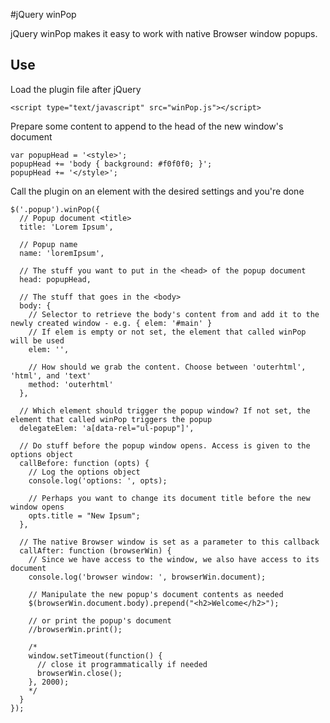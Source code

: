 #jQuery winPop

jQuery winPop makes it easy to work with native Browser window popups.
     


## Use
Load the plugin file after jQuery

    <script type="text/javascript" src="winPop.js"></script>

Prepare some content to append to the head of the new window's document

    var popupHead = '<style>';
    popupHead += 'body { background: #f0f0f0; }';
    popupHead += '</style>';

Call the plugin on an element with the desired settings and you're done

    $('.popup').winPop({
      // Popup document <title>
      title: 'Lorem Ipsum',
      
      // Popup name
      name: 'loremIpsum',
    
      // The stuff you want to put in the <head> of the popup document
      head: popupHead,
    
      // The stuff that goes in the <body>
      body: {
        // Selector to retrieve the body's content from and add it to the newly created window - e.g. { elem: '#main' }
        // If elem is empty or not set, the element that called winPop will be used
        elem: '',
        
        // How should we grab the content. Choose between 'outerhtml', 'html', and 'text'
        method: 'outerhtml'
      },
    
      // Which element should trigger the popup window? If not set, the element that called winPop triggers the popup
      delegateElem: 'a[data-rel="ul-popup"]',
  
      // Do stuff before the popup window opens. Access is given to the options object
      callBefore: function (opts) { 
        // Log the options object
        console.log('options: ', opts); 
        
        // Perhaps you want to change its document title before the new window opens
        opts.title = "New Ipsum"; 
      },

      // The native Browser window is set as a parameter to this callback
      callAfter: function (browserWin) {
        // Since we have access to the window, we also have access to its document
        console.log('browser window: ', browserWin.document);
        
        // Manipulate the new popup's document contents as needed
        $(browserWin.document.body).prepend("<h2>Welcome</h2>");
        
        // or print the popup's document
        //browserWin.print();
  
        /* 
        window.setTimeout(function() {
          // close it programmatically if needed
          browserWin.close();
        }, 2000);
        */
      }
    });

